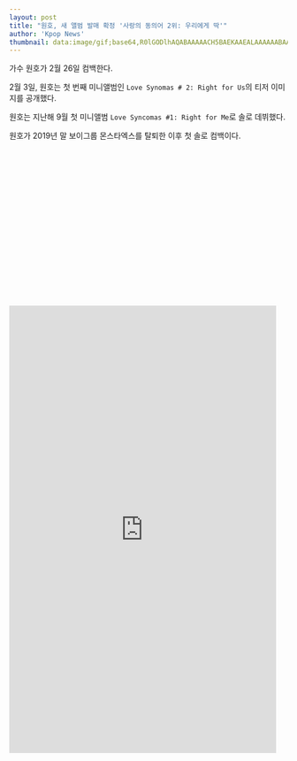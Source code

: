 ```yaml
---
layout: post
title: "원호, 새 앨범 발매 확정 '사랑의 동의어 2위: 우리에게 딱'"
author: 'Kpop News'
thumbnail: data:image/gif;base64,R0lGODlhAQABAAAAACH5BAEKAAEALAAAAAABAAEAAAICTAEAOw==
---
```



가수 원호가 2월 26일 컴백한다.

2월 3일, 원호는 첫 번째 미니앨범인 `Love Synomas # 2: Right for Us`의 티저 이미지를 공개했다.

원호는 지난해 9월 첫 미니앨범 `Love Syncomas #1: Right for Me`로 솔로 데뷔했다.

원호가 2019년 말 보이그룹 몬스타엑스를 탈퇴한 이후 첫 솔로 컴백이다.


<div class="video_wrapper" style="padding-top: 56.25%;">
    <iframe id="twitter-widget-0" scrolling="no" frameborder="0" allowtransparency="true" allowfullscreen="true" class="" style="position: static; visibility: visible; width: 483px; height: 809px; display: block; flex-grow: 1;" title="Twitter Tweet" src="https://platform.twitter.com/embed/index.html?dnt=false&amp;embedId=twitter-widget-0&amp;frame=false&amp;hideCard=false&amp;hideThread=false&amp;id=1356920388182138885&amp;lang=en&amp;origin=https%3A%2F%2Fkpopchingu.com%2F2021%2F02%2F04%2Fwonho-confirms-the-release-of-new-album-right-for-us%2F&amp;theme=light&amp;widgetsVersion=ed20a2b%3A1601588405575&amp;width=550px" data-tweet-id="1356920388182138885"></iframe>
</div>


